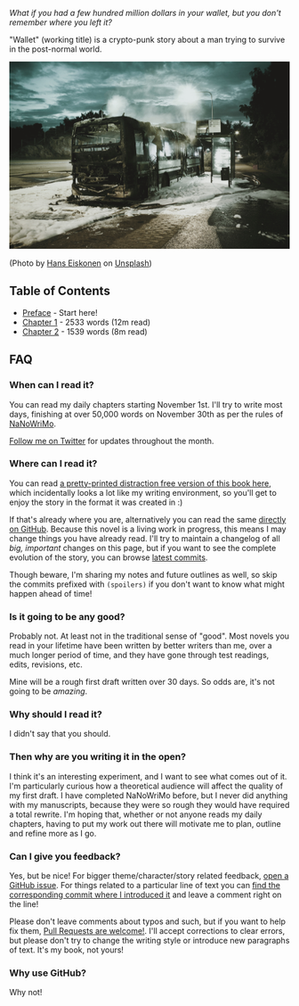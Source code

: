 _What if you had a few hundred million dollars in your wallet, but you don't remember where you left it?_

"Wallet" (working title) is a crypto-punk story about a man trying to survive in the post-normal world.

![Photo by Hans Eiskonen on Unsplash](assets/images/banner.jpg)

(Photo by [Hans Eiskonen](https://unsplash.com/@eiskonen) on [Unsplash](https://unsplash.com))

## Table of Contents

- [Preface](chapters/00-preface.md) - Start here!
- [Chapter 1](chapters/01.md) - 2533 words (12m read)
- [Chapter 2](chapters/02.md) - 1539 words (8m read)

## FAQ

### When can I read it?

You can read my daily chapters starting November 1st. I'll try to write most days, finishing at over 50,000 words on November 30th as per the rules of [NaNoWriMo](http://nanowrimo.org).

[Follow me on Twitter](https://twitter.com/jevakallio) for updates throughout the month.

### Where can I read it?

You can read [a pretty-printed distraction free version of this book here](https://jevakallio.github.io/NaNoWriMo), which incidentally looks a lot like my writing environment, so you'll get to enjoy the story in the format it was created in :)

If that's already where you are, alternatively you can read the same [directly on GitHub](https://github.com/jevakallio/NaNoWriMo). Because this novel is a living work in progress, this means I may change things you have already read. I'll try to maintain a changelog of all _big, important_ changes on this page, but if you want to see the complete evolution of the story, you can browse [latest commits](https://github.com/jevakallio/NaNoWriMo/commits/master).

Though beware, I'm sharing my notes and future outlines as well, so skip the commits prefixed with `(spoilers)` if you don't want to know what might happen ahead of time!

### Is it going to be any good?

Probably not. At least not in the traditional sense of "good". Most novels you read in your lifetime have been written by better writers than me, over a much longer period of time, and they have gone through test readings, edits, revisions, etc.

Mine will be a rough first draft written over 30 days. So odds are, it's not going to be _amazing_.

### Why should I read it?

I didn't say that you should.

### Then why are you writing it in the open?

I think it's an interesting experiment, and I want to see what comes out of it. I'm particularly curious how a theoretical audience will affect the quality of my first draft. I have completed NaNoWriMo before, but I never did anything with my manuscripts, because they were so rough they would have required a total rewrite. I'm hoping that, whether or not anyone reads my daily chapters, having to put my work out there will motivate me to plan, outline and refine more as I go.

### Can I give you feedback?

Yes, but be nice! For bigger theme/character/story related feedback, [open a GitHub issue](https://github.com/jevakallio/NaNoWriMo/issue?). For things related to a particular line of text you can [find the corresponding commit where I introduced it](https://github.com/jevakallio/NaNoWriMo/commits/master) and leave a comment right on the line!

Please don't leave comments about typos and such, but if you want to help fix them, [Pull Requests are welcome!](https://github.com/jevakallio/NaNoWriMo/pulls). I'll accept corrections to clear errors, but please don't try to change the writing style or introduce new paragraphs of text. It's my book, not yours!

### Why use GitHub?

Why not!
